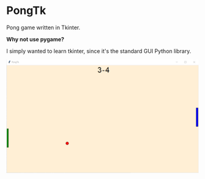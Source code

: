 # PongTk
Pong game written in Tkinter.

<b>Why not use pygame?</b>

I simply wanted to learn tkinter, since it's the standard GUI Python library.

<img src="samplepic.png" alt="Sample picture">
